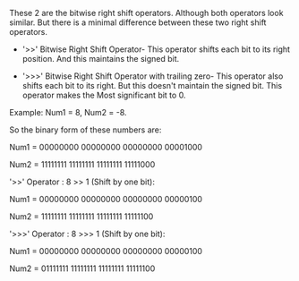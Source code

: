 These 2 are the bitwise right shift operators. Although both operators
look similar. But there is a minimal difference between these two right
shift operators.

-   '\>\>' Bitwise Right Shift Operator- This operator shifts each bit
to its right position. And this maintains the signed bit.

-   '\>\>\>' Bitwise Right Shift Operator with trailing zero- This
operator also shifts each bit to its right. But this doesn't
maintain the signed bit. This operator makes the Most significant
bit to 0.

Example: Num1 = 8, Num2 = -8.

So the binary form of these numbers are:

Num1 = 00000000 00000000 00000000 00001000

Num2 = 11111111 11111111 11111111 11111000

'\>\>' Operator : 8 \>\> 1 (Shift by one bit):

Num1 = 00000000 00000000 00000000 00000100

Num2 = 11111111 11111111 11111111 11111100

'\>\>\>' Operator : 8 \>\>\> 1 (Shift by one bit):

Num1 = 00000000 00000000 00000000 00000100

Num2 = 01111111 11111111 11111111 11111100